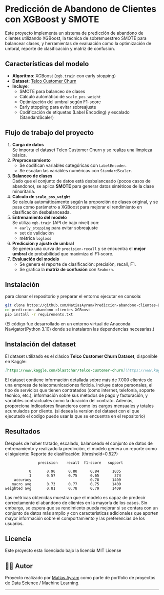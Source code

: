 # Predicción de Abandono de Clientes con XGBoost y SMOTE

Este proyecto implementa un sistema de predicción de abandono de clientes utilizando XGBoost, la técnica de sobremuestreo SMOTE para balancear clases, y herramientas de evaluación como la optimización de umbral, reporte de clasificación y matriz de confusión.

## Características del modelo

- **Algoritmo**: XGBoost (`xgb.train` con early stopping)
- **Dataset**: [Telco Customer Churn](https://www.kaggle.com/blastchar/telco-customer-churn)
- **Incluye**:
  - SMOTE para balanceo de clases
  - Cálculo automático de `scale_pos_weight`
  - Optimización del umbral según F1-score
  - Early stopping para evitar sobreajuste
  - Codificación de etiquetas (Label Encoding) y escalado (StandardScaler)

## Flujo de trabajo del proyecto
1. **Carga de datos**  
   Se importa el dataset Telco Customer Churn y se realiza una limpieza básica.
2. **Preprocesamiento**  
   - Se codifican variables categóricas con `LabelEncoder`.
   - Se escalan las variables numéricas con `StandardScaler`.
3. **Balanceo de clases**  
   Dado que el conjunto de datos está desbalanceado (pocos casos de abandono), se aplica **SMOTE** para generar datos sintéticos de la clase minoritaria.
4. **Cálculo de `scale_pos_weight`**  
   Se calcula automáticamente según la proporción de clases original, y se pasa como parámetro a XGBoost para mejorar el rendimiento en clasificación desbalanceada.
5. **Entrenamiento del modelo**  
   Se utiliza `xgb.train` (API de bajo nivel) con:
   - `early_stopping` para evitar sobreajuste
   - set de validación
   - métrica `logloss`
6. **Predicción y ajuste de umbral**  
   Se genera una curva de `precision-recall` y se encuentra el **mejor umbral** de probabilidad que maximiza el F1-score.
7. **Evaluación del modelo**  
   - Se genera el reporte de clasificación: precisión, recall, F1.
   - Se grafica la **matriz de confusión** con `Seaborn`.

## Instalación
para clonar el repositorio y preparar el entorno ejecutar en consola:
```bash
git clone https://github.com/MatiasAyram/Prediccion-abandono-clientes-XGBoost.git
cd prediccion-abandono-clientes-XGBoost
pip install -r requirements.txt
```
(El código fue desarrollado en un entorno virtual de Anaconda Navigator(Python 3.10) donde se instalaron las dependencias necesarias.)

## Instalación del dataset
El dataset utilizado es el clásico **Telco Customer Churn Dataset**, disponible en Kaggle:

```markdown
[https://www.kaggle.com/blastchar/telco-customer-churn](https://www.kaggle.com/blastchar/telco-customer-churn)
```
El dataset contiene información detallada sobre más de 7.000 clientes de una empresa de telecomunicaciones ficticia. Incluye datos personales, el tipo de servicios que tienen contratados (como internet, telefonía, soporte técnico, etc.), información sobre sus métodos de pago y facturación, y variables contractuales como la duración del contrato. Además, proporciona indicadores financieros como los cargos mensuales y totales acumulados por cliente.
(si desea la version del dataset con el que ejecutado el codigo puede usar la que se encuentra en el repositorio)

## Resultados
Después de haber tratado, escalado, balanceado el conjunto de datos de entrenamiento y realizado la predicción, el modelo genera un reporte como el siguiente:
Reporte de clasificación: (threshold=0.527)
```text
               precision    recall  f1-score   support

           0       0.90      0.80      0.84      1035
           1       0.57      0.75      0.65       374
    accuracy                           0.78      1409
   macro avg       0.73      0.77      0.75      1409
weighted avg       0.81      0.78      0.79      1409
```
Las métricas obtenidas muestran que el modelo es capaz de predecir correctamente el abandono de clientes en la mayoría de los casos. Sin embargo, se espera que su rendimiento pueda mejorar si se contara con un conjunto de datos más amplio y con características adicionales que aporten mayor información sobre el comportamiento y las preferencias de los usuarios.

## Licencia
Este proyecto esta licenciado bajo la licencia MIT License

## 👨‍💻 Autor

Proyecto realizado por [Matías Ayram](https://github.com/MatiasAyram) como parte de portfolio de proyectos de Data Science / Machine Learning.

---


